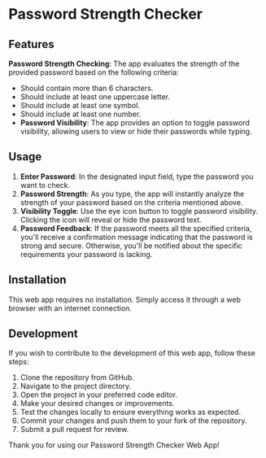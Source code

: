 # Password Strength Checker

## Features
 **Password Strength Checking**: The app evaluates the strength of the provided password based on the following criteria:
  - Should contain more than 6 characters.
  - Should include at least one uppercase letter.
  - Should include at least one symbol.
  - Should include at least one number.
- **Password Visibility**: The app provides an option to toggle password visibility, allowing users to view or hide their passwords while typing.

## Usage

1. **Enter Password**: In the designated input field, type the password you want to check.
2. **Password Strength**: As you type, the app will instantly analyze the strength of your password based on the criteria mentioned above.
3. **Visibility Toggle**: Use the eye icon button to toggle password visibility. Clicking the icon will reveal or hide the password text.
4. **Password Feedback**: If the password meets all the specified criteria, you'll receive a confirmation message indicating that the password is strong and secure. Otherwise, you'll be notified about the specific requirements your password is lacking.

## Installation

This web app requires no installation. Simply access it through a web browser with an internet connection.

## Development

If you wish to contribute to the development of this web app, follow these steps:

1. Clone the repository from GitHub.
2. Navigate to the project directory.
3. Open the project in your preferred code editor.
4. Make your desired changes or improvements.
5. Test the changes locally to ensure everything works as expected.
6. Commit your changes and push them to your fork of the repository.
7. Submit a pull request for review.

Thank you for using our Password Strength Checker Web App!

[repository_link]: agha-naveed.github.io/password-strength-checker
[email_address]: naveedabs31@gmail.com
